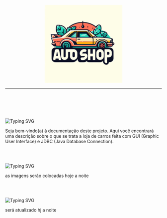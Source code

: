 <br>
<br>
<br>
<p align="center">
   <img src="logo.png" alt="logo" width=250px>
</p>

<hr>
<br>
<br><br><br>

<p align="left">
   <img src="https://readme-typing-svg.demolab.com?font=Fira+Code&weight=440&size=22&pause=1000&color=38F77CFF&center=false&vCenter=false&repeat=false&width=435&lines=Introdução 👋" alt="Typing SVG" /></a>
   <p>
      Seja bem-vindo(a) à documentação deste projeto. Aqui você encontrará uma descrição sobre o que se trata a loja de carros feita com GUI (Graphic User Interface) e JDBC (Java Database Connection).
   </p>
</p> <br><br>

<p align="left">
   <img src="https://readme-typing-svg.demolab.com?font=Fira+Code&weight=440&size=22&pause=1000&color=38F77CFF&center=false&vCenter=false&repeat=false&width=435&lines=Telas e Visual da Loja 👋" alt="Typing SVG" /></a>
   <p>
     as imagens serão colocadas hoje a noite
   </p>
</p> <br><br>

<p align="left">
   <img src="https://readme-typing-svg.demolab.com?font=Fira+Code&weight=440&size=22&pause=1000&color=38F77CFF&center=false&vCenter=false&repeat=false&width=435&lines=Maiores Dificuldades 👋" alt="Typing SVG" /></a>
   <p>
    será atualizado hj a noite
   </p>
</p> <br><br>
